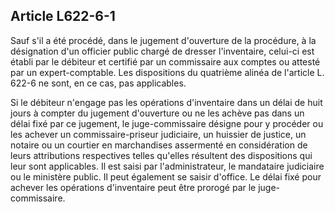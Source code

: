 Article L622-6-1
----
Sauf s'il a été procédé, dans le jugement d'ouverture de la procédure, à la
désignation d'un officier public chargé de dresser l'inventaire, celui-ci est
établi par le débiteur et certifié par un commissaire aux comptes ou attesté par
un expert-comptable. Les dispositions du quatrième alinéa de l'article L. 622-6
ne sont, en ce cas, pas applicables.

Si le débiteur n'engage pas les opérations d'inventaire dans un délai de huit
jours à compter du jugement d'ouverture ou ne les achève pas dans un délai fixé
par ce jugement, le juge-commissaire désigne pour y procéder ou les achever un
commissaire-priseur judiciaire, un huissier de justice, un notaire ou un
courtier en marchandises assermenté en considération de leurs attributions
respectives telles qu'elles résultent des dispositions qui leur sont
applicables. Il est saisi par l'administrateur, le mandataire judiciaire ou le
ministère public. Il peut également se saisir d'office. Le délai fixé pour
achever les opérations d'inventaire peut être prorogé par le juge-commissaire.
